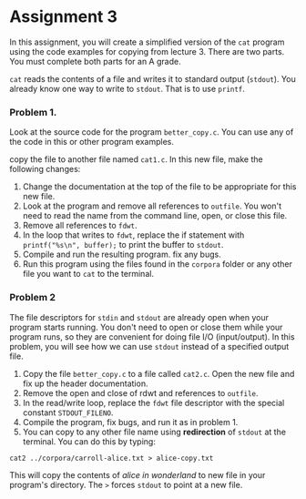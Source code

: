 # Assignment 3

In this assignment, you will create a simplified version of the ```cat``` program using the code examples for copying from lecture 3.  There are two parts.  You must complete both parts for an A grade.

```cat``` reads the contents of a file and writes it to standard output (```stdout```).  You already know one way to write to ```stdout```.  That is to use ```printf```.  

### Problem 1.  
Look at the source code for the program ```better_copy.c```.  You can use any of the code in this or other program examples.  

copy the file to another file named ```cat1.c```.  In this new file, make the following changes:

1. Change the documentation at the top of the file to be appropriate for this new file.
2. Look at the program and remove all references to ```outfile```.  You won't need to read the name from the command line, open, or close this file.
3. Remove all references to ```fdwt```.
4. In the loop that writes to ```fdwt```, replace the if statement with ```printf("%s\n", buffer);``` to print the buffer to ```stdout```.
5.  Compile and run the resulting program.  fix any bugs.
6.  Run this program using the files found in  the ```corpora``` folder or any other file you want to ```cat``` to the terminal.  

### Problem 2
The file descriptors for ```stdin``` and ```stdout``` are already open when your program starts running.  You don't need to open or close them while your program runs, so they are convenient for doing file I/O (input/output).  In this problem, you will see how we can use ```stdout``` instead of a specified output file.

1. Copy the file ```better_copy.c``` to a file called ```cat2.c```.  Open the new file and fix up the header documentation.
2. Remove the open and close of rdwt and references to ```outfile```.
3. In the read/write loop, replace the ```fdwt``` file descriptor with the special constant ```STDOUT_FILENO```.  
4. Compile the program, fix bugs, and run it as in problem 1.
5. You can copy to any other file name using **redirection** of ```stdout``` at the terminal.  You can do this by typing:

```
cat2 ../corpora/carroll-alice.txt > alice-copy.txt
```
This will copy the contents of *alice in wonderland* to  new file in your program's directory. The ```>``` forces ```stdout``` to point at a new file.

